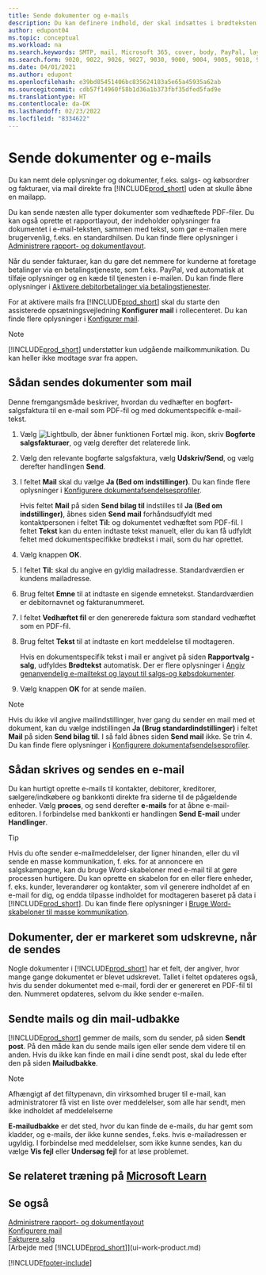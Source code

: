 ```yaml
---
title: Sende dokumenter og e-mails
description: Du kan definere indhold, der skal indsættes i brødteksten i en mail, f.eks. et PayPal-link. Du kan også knytte dokumenter til mails.
author: edupont04
ms.topic: conceptual
ms.workload: na
ms.search.keywords: SMTP, mail, Microsoft 365, cover, body, PayPal, layout
ms.search.form: 9020, 9022, 9026, 9027, 9030, 9000, 9004, 9005, 9018, 9006, 9007, 9010, 9016, 9017
ms.date: 04/01/2021
ms.author: edupont
ms.openlocfilehash: e39bd85451406bc835624183a5e65a45935a62ab
ms.sourcegitcommit: cdb57f14960f58b1d36a1b373fbf35dfed5fad9e
ms.translationtype: HT
ms.contentlocale: da-DK
ms.lasthandoff: 02/23/2022
ms.locfileid: "8334622"
---
```

# <a name="send-documents-and-emails"></a>Sende dokumenter og e-mails

Du kan nemt dele oplysninger og dokumenter, f.eks. salgs- og købsordrer og fakturaer, via mail direkte fra [!INCLUDE[prod_short](includes/prod_short.md)] uden at skulle åbne en mailapp.  

Du kan sende næsten alle typer dokumenter som vedhæftede PDF-filer. Du kan også oprette et rapportlayout, der indeholder oplysninger fra dokumentet i e-mail-teksten, sammen med tekst, som gør e-mailen mere brugervenlig, f.eks. en standardhilsen. Du kan finde flere oplysninger i [Administrere rapport- og dokumentlayout](ui-manage-report-layouts.md). <!--this topic does not mention how to set up a layout for email. Need to investigate.-->

Når du sender fakturaer, kan du gøre det nemmere for kunderne at foretage betalinger via en betalingstjeneste, som f.eks. PayPal, ved automatisk at tilføje oplysninger og en kæde til tjenesten i e-mailen. Du kan finde flere oplysninger i [Aktivere debitorbetalinger via betalingstjenester](sales-how-enable-payment-service-extensions.md).

For at aktivere mails fra [!INCLUDE[prod_short](includes/prod_short.md)] skal du starte den assisterede opsætningsvejledning **Konfigurer mail** i rollecenteret. Du kan finde flere oplysninger i [Konfigurer mail](admin-how-setup-email.md).

> [!NOTE]
> [!INCLUDE[prod_short](includes/prod_short.md)] understøtter kun udgående mailkommunikation. Du kan heller ikke modtage svar fra appen.

## <a name="to-send-documents-by-email"></a>Sådan sendes dokumenter som mail

Denne fremgangsmåde beskriver, hvordan du vedhæfter en bogført-salgsfaktura til en e-mail som PDF-fil og med dokumentspecifik e-mail-tekst. <!--update this-->

1. Vælg ![Lightbulb, der åbner funktionen Fortæl mig.](media/ui-search/search_small.png "Fortæl mig, hvad du vil foretage dig") ikon, skriv **Bogførte salgsfakturaer**, og vælg derefter det relaterede link.
2. Vælg den relevante bogførte salgsfaktura, vælg **Udskriv/Send**, og vælg derefter handlingen **Send**.
3. I feltet **Mail** skal du vælge **Ja (Bed om indstillinger)**. Du kan finde flere oplysninger i [Konfigurere dokumentafsendelsesprofiler](sales-how-setup-document-send-profiles.md).
    
    Hvis feltet **Mail** på siden **Send bilag til** indstilles til **Ja (Bed om indstillinger)**, åbnes siden **Send mail** forhåndsudfyldt med kontaktpersonen i feltet **Til:** og dokumentet vedhæftet som PDF-fil. I feltet **Tekst** kan du enten indtaste tekst manuelt, eller du kan få udfyldt feltet med dokumentspecifikke brødtekst i mail, som du har oprettet.

4. Vælg knappen **OK**.
5. I feltet **Til:** skal du angive en gyldig mailadresse. Standardværdien er kundens mailadresse.
6. Brug feltet **Emne** til at indtaste en sigende emnetekst. Standardværdien er debitornavnet og fakturanummeret.
7. I feltet **Vedhæftet fil** er den genererede faktura som standard vedhæftet som en PDF-fil.
8. Brug feltet **Tekst** til at indtaste en kort meddelelse til modtageren.

    Hvis en dokumentspecifik tekst i mail er angivet på siden **Rapportvalg - salg**, udfyldes **Brødtekst** automatisk. Der er flere oplysninger i [Angiv genanvendelig e-mailtekst og layout til salgs-og købsdokumenter](admin-how-setup-email.md#set-up-reusable-email-texts-and-layouts-for-sales-and-purchase-documents).
9. Vælg knappen **OK** for at sende mailen.

> [!NOTE]  
> Hvis du ikke vil angive mailindstillinger, hver gang du sender en mail med et dokument, kan du vælge indstillingen **Ja (Brug standardindstillinger)** i feltet **Mail** på siden **Send bilag til**. I så fald åbnes siden **Send mail** ikke. Se trin 4. Du kan finde flere oplysninger i [Konfigurere dokumentafsendelsesprofiler](sales-how-setup-document-send-profiles.md).  

## <a name="to-compose-and-send-an-email"></a>Sådan skrives og sendes en e-mail
Du kan hurtigt oprette e-mails til kontakter, debitorer, kreditorer, sælgere/indkøbere og bankkonti direkte fra siderne til de pågældende enheder. Vælg **proces**, og send derefter **e-mails** for at åbne e-mail-editoren. I forbindelse med bankkonti er handlingen **Send E-mail** under **Handlinger**.

> [!TIP]
> Hvis du ofte sender e-mailmeddelelser, der ligner hinanden, eller du vil sende en masse kommunikation, f. eks. for at annoncere en salgskampagne, kan du bruge Word-skabeloner med e-mail til at gøre processen hurtigere. Du kan oprette en skabelon for en eller flere enheder, f. eks. kunder, leverandører og kontakter, som vil generere indholdet af en e-mail for dig, og endda tilpasse indholdet for modtageren baseret på data i [!INCLUDE[prod_short](includes/prod_short.md)]. Du kan finde flere oplysninger i [Bruge Word-skabeloner til masse kommunikation](ui-mail-merge.md).  

## <a name="documents-marked-as-printed-when-they-are-sent"></a>Dokumenter, der er markeret som udskrevne, når de sendes

Nogle dokumenter i [!INCLUDE[prod_short](includes/prod_short.md)] har et felt, der angiver, hvor mange gange dokumentet er blevet udskrevet. Tallet i feltet <!--"that field?" need a name...--> opdateres også, hvis du sender dokumentet med e-mail, fordi der er genereret en PDF-fil til den. Nummeret opdateres, selvom du ikke sender e-mailen. <!--guessing this is because emails are technically reports, so the counter bumps up whenever someone creates an email. Need to verify.-->

## <a name="sent-emails-and-your-email-outbox"></a>Sendte mails og din mail-udbakke

[!INCLUDE[prod_short](includes/prod_short.md)] gemmer de mails, som du sender, på siden **Sendt post**. På den måde kan du sende mails igen eller sende dem videre til en anden. Hvis du ikke kan finde en mail i dine sendt post, skal du lede efter den på siden **Mailudbakke**. 

> [!NOTE]
> Afhængigt af det filtypenavn, din virksomhed bruger til e-mail, kan administratorer få vist en liste over meddelelser, som alle har sendt, men ikke indholdet af meddelelserne

**E-mailudbakke** er det sted, hvor du kan finde de e-mails, du har gemt som kladder, og e-mails, der ikke kunne sendes, f.eks. hvis e-mailadressen er ugyldig. I forbindelse med meddelelser, som ikke kunne sendes, kan du vælge **Vis fejl** eller **Undersøg fejl** for at løse problemet.  

## <a name="see-related-training-at-microsoft-learn"></a>Se relateret træning på [Microsoft Learn](/learn/modules/set-up-email/)

## <a name="see-also"></a>Se også

[Administrere rapport- og dokumentlayout](ui-manage-report-layouts.md)  
[Konfigurere mail](admin-how-setup-email.md)  
[Fakturere salg](sales-how-invoice-sales.md)  
[Arbejde med [!INCLUDE[prod_short](includes/prod_short.md)]](ui-work-product.md)


[!INCLUDE[footer-include](includes/footer-banner.md)]
